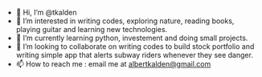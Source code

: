 - 👋 Hi, I’m @tkalden
- 👀 I’m interested in writing codes, exploring nature, reading books, playing guitar and learning new technologies.
- 🌱 I’m currently learning python, investement and doing small projects. 
- 💞️ I’m looking to collaborate on writing codes to build stock portfolio and writing simple app that alerts subway riders whenever they see danger.
- 📫 How to reach me : email me at albertkalden@gmail.com

<!---
tkalden/tkalden is a ✨ special ✨ repository because its `README.md` (this file) appears on your GitHub profile.
You can click the Preview link to take a look at your changes.
--->
